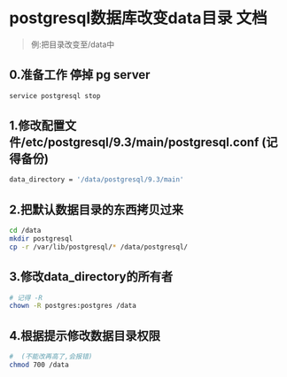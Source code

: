 # postgresql数据库改变data目录 文档

> 例:把目录改变至/data中

## 0.准备工作 停掉 pg server

```sh
service postgresql stop 
```

## 1.修改配置文件/etc/postgresql/9.3/main/postgresql.conf (记得备份)

```sh
data_directory = '/data/postgresql/9.3/main'
```

## 2.把默认数据目录的东西拷贝过来

```sh
cd /data
mkdir postgresql
cp -r /var/lib/postgresql/* /data/postgresql/
```

## 3.修改data_directory的所有者

```sh
# 记得 -R
chown -R postgres:postgres /data
```

## 4.根据提示修改数据目录权限

```sh
#  (不能改再高了,会报错)
chmod 700 /data
```
